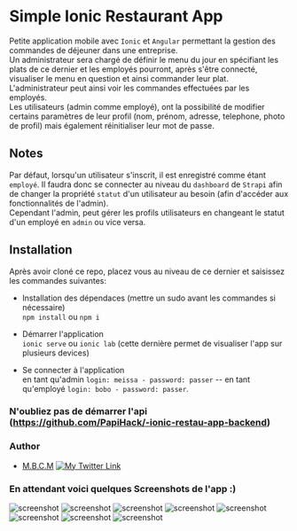 # Simple Ionic Restaurant App  

Petite application mobile avec `Ionic` et `Angular` permettant la gestion des commandes de
déjeuner dans une entreprise.  
Un administrateur sera chargé de définir le menu du jour en spécifiant les plats de ce dernier et les employés pourront, après s'être connecté, visualiser le menu en question et ainsi commander leur plat.
L'administrateur peut ainsi voir les commandes effectuées par les employés.  
Les utilisateurs (admin comme employé), ont la possibilité de modifier certains paramètres de leur profil (nom, prénom, adresse, telephone, photo de profil) mais également réinitialiser leur mot de passe.  

## Notes  

Par défaut, lorsqu'un utilisateur s'inscrit, il est enregistré comme étant `employé`. Il faudra donc se connecter au niveau du `dashboard` de `Strapi` afin de changer la propriété `statut` d'un utilisateur au besoin (afin d'accéder aux fonctionnalités de l'admin).  
Cependant l'admin, peut gérer les profils utilisateurs en changeant le statut d'un employé en `admin` ou vice versa.  

## Installation  

Après avoir cloné ce repo, placez vous au niveau de ce dernier et saisissez les commandes suivantes:  

- Installation des dépendaces (mettre un sudo avant les commandes si nécessaire)  
`npm install` ou `npm i`  

- Démarrer l'application  
`ionic serve` ou `ionic lab` (cette dernière permet de visualiser l'app sur plusieurs devices)  

- Se connecter à l'application  
en tant qu'admin `login: meissa - password: passer` -- en tant qu'employé `login: bobo - password: passer`.

### N'oubliez pas de démarrer l'api (<https://github.com/PapiHack/-ionic-restau-app-backend>)

### Author

- [M.B.C.M](https://itdev.sn) [![My Twitter Link](https://img.shields.io/twitter/follow/the_it_dev?style=social)](https://twitter.com/the_it_dev)

### En attendant voici quelques Screenshots de l'app :)  

![screenshot](./restau-app-img/login.png)
![screenshot](./restau-app-img/register.png)
![screenshot](./restau-app-img/menu.png)
![screenshot](./restau-app-img/plats.png)
![screenshot](./restau-app-img/add-plat.png)
![screenshot](./restau-app-img/commande.png)
![screenshot](./restau-app-img/profil.png)
![screenshot](./restau-app-img/parametre.png)
